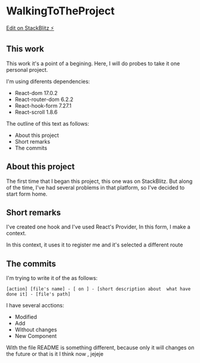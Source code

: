 # WalkingToTheProject

[Edit on StackBlitz ⚡️](https://stackblitz.com/edit/react-4a3zmh)

## This work

This work it's a point of a begining.
Here, I will do probes to take it one personal project.

I'm using diferents dependencies:

- React-dom 17.0.2
- React-router-dom 6.2.2
- React-hook-form 7.27.1
- React-scroll 1.8.6

The outline of this text as follows:

- About this project
- Short remarks
- The commits

## About this project

The first time that I began this project, this one was on StackBlitz. But along of the time, I've had several problems in that platform, so I've decided to start form home.

## Short remarks

I've created one hook and I've used React's Provider, In this form, I make a context.

In this context, it uses it to register me and it's selected a different route

## The commits

I'm trying to write it of the as follows:

```
[action] [file's name] - [ on ] - [short description about  what have done it] - [file's path]
```
I have several acctions:

- Modified
- Add
- Without changes
- New Component

With the file README is something different, because only it will changes on the future or that is it I think now , jejeje